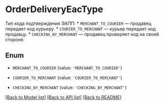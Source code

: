 # OrderDeliveryEacType

Тип кода подтверждения ЭАПП:  * `MERCHANT_TO_COURIER` — продавец передает код курьеру.  * `COURIER_TO_MERCHANT` — курьер передает код продавцу.  * `CHECKING_BY_MERCHANT` — продавец проверяет код на своей стороне. 

## Enum

* `MERCHANT_TO_COURIER` (value: `'MERCHANT_TO_COURIER'`)

* `COURIER_TO_MERCHANT` (value: `'COURIER_TO_MERCHANT'`)

* `CHECKING_BY_MERCHANT` (value: `'CHECKING_BY_MERCHANT'`)

[[Back to Model list]](../README.md#documentation-for-models) [[Back to API list]](../README.md#documentation-for-api-endpoints) [[Back to README]](../README.md)


